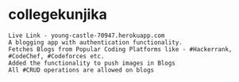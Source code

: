 # collegekunjika
    Live Link - young-castle-70947.herokuapp.com
    A blogging app with authentication functionality.
    Fetches Blogs from Popular Coding Platforms like - #Hackerrank, #CodeChef, #Codeforces etc.
    Added the functionality to push images in Blogs
    All #CRUD operations are allowed on blogs 
